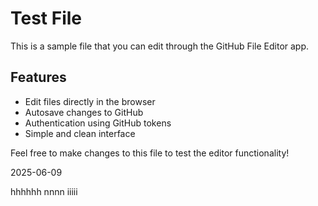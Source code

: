 # Test File

This is a sample file that you can edit through the GitHub File Editor app.

## Features
- Edit files directly in the browser
- Autosave changes to GitHub
- Authentication using GitHub tokens
- Simple and clean interface

Feel free to make changes to this file to test the editor functionality!

2025-06-09

hhhhhh nnnn iiiii
